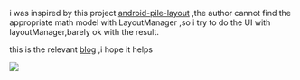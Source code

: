 i was inspired by this project [android-pile-layout](https://github.com/xmuSistone/android-pile-layout) ,the author cannot find the appropriate math model with LayoutManager ,so i try to do the UI with layoutManager,barely ok with the result.</br>

this is the relevant [blog](http://blog.csdn.net/u014296305/article/details/73496017) ,i hope it helps</br>

<img src="static/art.gif"/>
<img src="static/stackmanager3.gif" width="0px" height="0px"/>

